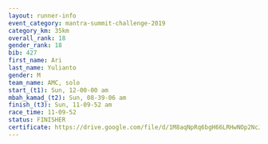```yaml
---
layout: runner-info 
event_category: mantra-summit-challenge-2019 
category_km: 35km 
overall_rank: 18
gender_rank: 18
bib: 427
first_name: Ari
last_name: Yulianto
gender: M
team_name: AMC, solo
start_(t1): Sun, 12-00-00 am
mbah_kamad_(t2): Sun, 08-39-06 am
finish_(t3): Sun, 11-09-52 am
race_time: 11-09-52
status: FINISHER
certificate: https://drive.google.com/file/d/1M8aqNpRq6bgH66LRHwNOp2NcJMK9yHk_/view?usp=sharing
---
```

